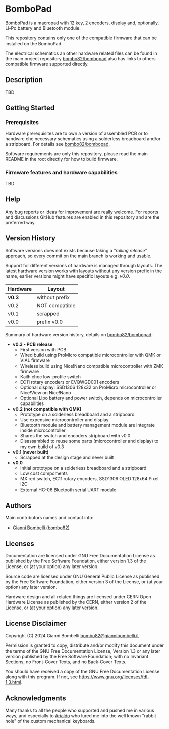 # BomboPad

BomboPad is a macropad with 12 key, 2 encoders, display and, optionally, Li-Po battery and Bluetooth module.

This repository contains only one of the compatible firmware that can be installed on the BomboPad.

The electrical schematics an other hardware related files can be found in the main project repository [bombo82/bombopad](https://github.com/bombo82/bombopad) also has links to others compatible firmware supported directly.

## Description

TBD

## Getting Started

### Prerequisites

Hardware prerequisites are to own a version of assembled PCB or to handwire che necessary schematics using a solderless breadboard and/or a stripboard. For details see [bombo82/bombopad](https://github.com/bombo82/bombopad).

Software requirements are only this repository, please read the main README in the root directly for how to build firmware.

### Firmware features and hardware capabilities

TBD

## Help

Any bug reports or ideas for improvement are really welcome. For reports and discussions GitHub features are enabled in this repository and are the preferred way.

## Version History

Software versions does not exists because taking a _"rolling release"_ approach, so every commit on the main branch is working and usable.

Support for different versions of hardware is managed through layouts. The latest hardware version works with layouts without any version prefix in the name, earlier versions might have specific layouts e.g. _v0.0_.

|Hardware| Layout         |
|--------|----------------|
|**v0.3**| without prefix |
|  v0.2  | NOT compatible |
|  v0.1  | scrapped       |
|  v0.0  | prefix v0.0    |

Summary of hardware version history, details on [bombo82/bombopad](https://github.com/bombo82/bombopad):
* **v0.3 - PCB release**
    * First version with PCB
    * Wired build using ProMicro compatible microcontroller with QMK or VIAL firmware
    * Wireless build using Nice!Nano compatible microcontroller with ZMK firmware
    * Kailh choc low-profile switch
    * EC11 rotary encoders or EVQWGD001 encoders
    * Optional display: SSD1306 128x32 on ProMicro microcontroller or Nice!View on Nice!Nano
    * Optional Lipo battery and power switch, depends on microcontroller capabilities
* **v0.2 (not compatible with QMK)**
    * Prototype on a solderless breadboard and a stripboard
    * Use expensive microcontroller and display
    * Bluetooth module and battery management module are integrate inside microcontroller
    * Shares the switch and encoders stripboard with v0.0
    * Disassambled to reuse some parts (microcontroller and display) to my own build of v0.3
* **v0.1 (never built)**
    * Scrapped at the design stage and never built 
* **v0.0**
    * Initial prototype on a solderless breadboard and a stripboard
    * Low cost compoments
    * MX red switch, EC11 rotary encoders, SSD1306 OLED 128x64 Pixel I2C
    * External HC-06 Bluetooth serial UART module

## Authors

Main contributors names and contact info:
- [Gianni Bombelli (bombo82)](https://github.com/bombo82)

## Licenses

Documentation are licensed under GNU Free Documentation License as published by the Free Software Foundation, either version 1.3 of the License, or (at your option) any later version.

Source code are licensed under GNU General Public License as published by the Free Software Foundation, either version 3 of the License, or (at your option) any later version.

Hardware design and all related things are licensed under CERN Open Hardware License as published by the CERN, either version 2 of the License, or (at your option) any later version.

## License Disclaimer

Copyright (C) 2024 Gianni Bombelli <bombo82@giannibombelli.it>

Permission is granted to copy, distribute and/or modify this document
under the terms of the GNU Free Documentation License, Version 1.3
or any later version published by the Free Software Foundation;
with no Invariant Sections, no Front-Cover Texts, and no Back-Cover Texts.

You should have received a copy of the GNU Free Documentation License
along with this program.  If not, see <https://www.gnu.org/licenses/fdl-1.3.html>.

## Acknowledgments

Many thanks to all the people who supported and pushed me in various ways, and especially to [Arialdo](https://github.com/arialdomartini) who lured me into the well known "rabbit hole" of the custom mechanical keyboards. 
